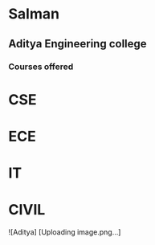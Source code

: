 # Salman
## Aditya Engineering college
### Courses offered
# CSE
# ECE
# IT
# CIVIL
![Aditya] [Uploading image.png…]

